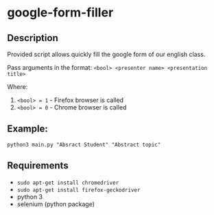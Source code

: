 # google-form-filler

## Description

Provided script allows quickly fill the google form of our english class.

Pass arguments in the format: `<bool> <presenter name> <presentation title>`

Where:
1) `<bool> = 1` - Firefox browser is called
2) `<bool> = 0` - Chrome browser is called

## Example:
`python3 main.py "Absract Student" "Abstract topic"`

## Requirements

* `sudo apt-get install chromedriver`
* `sudo apt-get install firefox-geckodriver`
* python 3
* selenium (python package)
